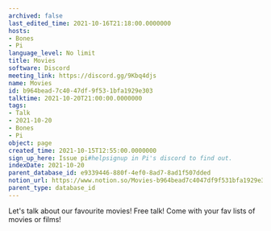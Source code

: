 ```yaml
---
archived: false
last_edited_time: 2021-10-16T21:18:00.0000000
hosts:
- Bones
- Pi
language_level: No limit
title: Movies
software: Discord
meeting_link: https://discord.gg/9Kbq4djs
name: Movies
id: b964bead-7c40-47df-9f53-1bfa1929e303
talktime: 2021-10-20T21:00:00.0000000
tags:
- Talk
- 2021-10-20
- Bones
- Pi
object: page
created_time: 2021-10-15T12:55:00.0000000
sign_up_here: Issue pi#helpsignup in Pi's discord to find out.
indexDate: 2021-10-20
parent_database_id: e9339446-880f-4ef0-8ad7-8ad1f507dded
notion_url: https://www.notion.so/Movies-b964bead7c4047df9f531bfa1929e303
parent_type: database_id
---
```


Let's talk about our favourite movies!
Free talk! Come with your fav lists of movies or films!


